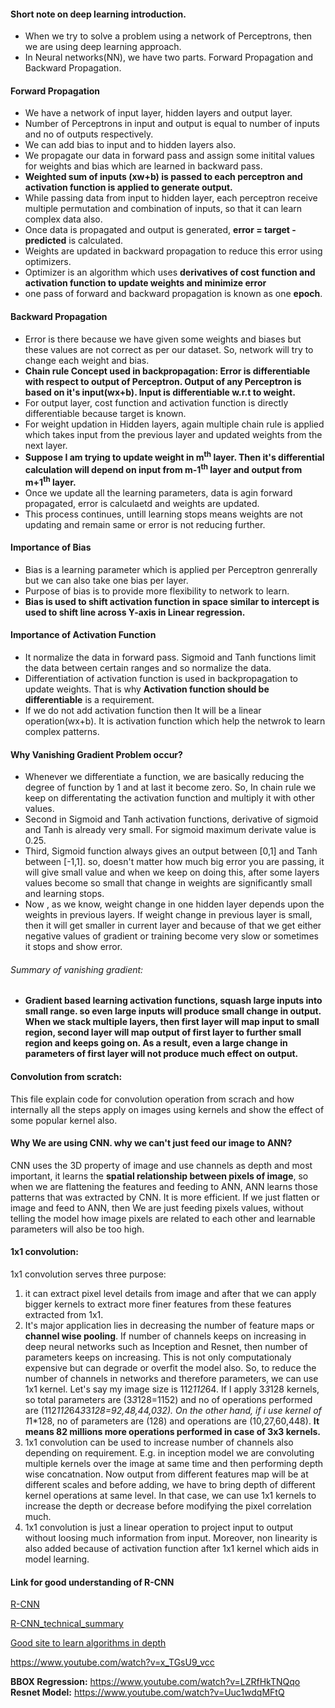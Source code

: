 #### Short note on deep learning introduction.
* When we try to solve a problem using a network of Perceptrons, then we are using deep learning approach.
* In Neural networks(NN), we have two parts. Forward Propagation and Backward Propagation.
#### Forward Propagation
* We have a network of input layer, hidden layers and output layer.
* Number of Perceptrons in input and output is equal to number of inputs and no of outputs respectively.
* We can add bias to input and to hidden layers also.
* We propagate our data in forward pass and assign some initital values for weights and bias which are learned in backward pass.
* <b>Weighted sum of inputs (xw+b) is passed to each perceptron and activation function is applied to generate output.</b>
* While passing data from input to hidden layer, each perceptron receive multiple permutation and combination of inputs, so that it can learn complex data also.
* Once data is propagated and output is generated, <b>error = target - predicted</b> is calculated.
* Weights are updated in backward propagation to reduce this error using optimizers.
* Optimizer is an algorithm which uses <b>derivatives of cost function and activation function to update weights and minimize error</b>
* one pass of forward and backward propagation is known as one <b>epoch</b>.
#### Backward Propagation
* Error is there because we have given some weights and biases but these values are not correct as per our dataset. So, network will try to change each weight and bias.
* <b>Chain rule Concept used in backpropagation: Error is differentiable with respect to output of Perceptron. Output of any Perceptron is based on it's input(wx+b). Input is differentiable w.r.t to weight.</b>
* For output layer, cost function and activation function is directly differentiable because target is known.
* For weight updation in Hidden layers, again multiple chain rule is applied which takes input from the previous layer and updated weights from the next layer.
* <b>Suppose I am trying to update weight in m<sup>th</sup> layer. Then it's differential calculation will depend on input from m-1<sup>th</sup> layer and output from m+1<sup>th</sup> layer.</b>
* Once we update all the learning parameters, data is agin forward propagated, error is calculaetd and weights are updated.
* This process continues, untill learning stops means weights are not updating and remain same or error is not reducing further.
#### Importance of Bias
* Bias is a learning parameter which is applied per Perceptron genrerally but we can also take one bias per layer. 
* Purpose of bias is to provide more flexibility to network to learn.
* <b>Bias is used to shift activation function in space similar to intercept is used to shift line across Y-axis in Linear regression.</b> 
#### Importance of Activation Function
* It normalize the data in forward pass. Sigmoid and Tanh functions limit the data between certain ranges and so normalize the data.
* Differentiation of activation function is used in backpropagation to update weights. That is why <b>Activation function should be differentiable</b> is a requirement.
* If we do not add activation function then It will be a linear operation(wx+b). It is activation function which help the netwrok to learn complex patterns.
#### Why Vanishing Gradient Problem occur?
* Whenever we differentiate a function, we are basically reducing the degree of function by 1 and at last it become zero. So, In chain rule we keep on differentating the activation function and multiply it with other values.
* Second in Sigmoid and Tanh activation functions, derivative of sigmoid and Tanh is already very small. For sigmoid maximum derivate value is 0.25. 
* Third, Sigmoid function always gives an output between [0,1] and Tanh between [-1,1]. so, doesn't matter how much big error you are passing, it will give small value and when we keep on doing this, after some layers values become so small that change in weights are significantly small and learning stops.
* Now , as we know, weight change in one hidden layer depends upon the weights in previous layers. If weight change in previous layer is small, then it will get smaller in current layer and because of that we get either negative values of gradient or training become very slow or sometimes it stops and show error.
###### Summary of vanishing gradient: 
* <b>Gradient based learning activation functions, squash large inputs into small range. so even large inputs will produce small change in output. When we stack multiple layers, then first layer will map input to small region, second layer will map output of first layer to further small region and keeps going on. As a result, even a large change in parameters of first layer will not produce much effect on output.</b>

#### **Convolution from scratch:**
This file explain code for convolution operation from scrach and how internally all the steps apply on images using kernels and show the effect of some popular kernel also.

#### **Why We are using CNN. why we can't just feed our image to ANN?**
CNN uses the 3D property of image and use channels as depth and most important, it learns the **spatial relationship between pixels of image**, so when we are flattening the features and feeding to ANN, ANN learns those patterns that was extracted by CNN. It is more efficient. If we just flatten or image and feed to ANN, then We are just feeding pixels values, without telling the model how image pixels are related to each other and learnable parameters will also be too high.

#### **1x1 convolution:** 
1x1 convolution serves three purpose:
1. it can extract pixel level details from image and after that we can apply bigger kernels to extract more finer features from these features extracted from 1x1.
2. It's major application lies in decreasing the number of feature maps or **channel wise pooling**. If number of channels keeps on increasing in deep neural networks such as 
Inception and Resnet, then number of parameters keeps on increasing. This is not only computationaly expensive but can degrade or overfit the model also. So, to reduce the number of channels in networks and therefore parameters, we can use 1x1 kernel. 
Let's say my image size is 112*112*64. If I apply 3*3*128 kernels, so total parameters are (3*3*128=1152) and no of operations performed are (112*112*64*3*3*128=92,48,44,032). On the other hand, if i use kernel of 1*1*128, no of parameters are (128) and operations are (10,27,60,448). **It means 82 millions more operations performed in case of 3x3 kernels.**
3. 1x1 convolution can be used to increase number of channels also depending on requirement. E.g. in inception model we are convoluting multiple kernels over the image at same time and then performing depth wise concatnation. Now output from different features map will be at different scales and before adding, we have to bring depth of different kernel operations at same level. In that case, we can use 1x1 kernels to increase the depth or decrease before modifying the pixel correlation much. 
4. 1x1 convolution is just a linear operation to project input to output without loosing much information from input. Moreover, non linearity is also added because of activation function after 1x1 kernel which aids in model learning.

#### Link for good understanding of R-CNN
<a href=https://medium.com/alegion/deep-learning-for-object-detection-and-localization-using-r-cnn-e88f85ea7c16> R-CNN </a>

<a href=https://towardsdatascience.com/r-cnn-for-object-detection-a-technical-summary-9e7bfa8a557c> R-CNN_technical_summary </a>

<a href=https://lilianweng.github.io/lil-log/2017/12/31/object-recognition-for-dummies-part-3.html> Good site to learn algorithms in depth </a>

https://www.youtube.com/watch?v=x_TGsU9_vcc

**BBOX Regression:** https://www.youtube.com/watch?v=LZRfHkTNQqo
**Resnet Model:** https://www.youtube.com/watch?v=Uuc1wdqMFtQ

